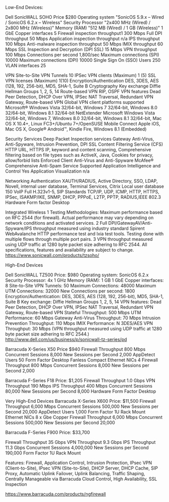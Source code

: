 Low-End Devices:

Dell SonicWALL SOHO
Price      $280
Operating system      "SonicOS 5.9.x – Wired / SonicOS 6.2.x – Wireless"
Security Processor      "2x400 MHz (Wired) / 2x800 MHz (Wireless)"
Memory (RAM)      "512 MB (Wired) / 1 GB (Wireless)"
1 GbE Copper interfaces     5
Firewall inspection throughput1      300 Mbps
Full DPI throughput      50 Mbps
Application inspection throughput      n/a
IPS throughput      100 Mbps
Anti-malware inspection throughput      50 Mbps
IMIX throughput      60 Mbps
SSL Inspection and Decryption (DPI SSL)      15 Mbps
VPN throughput      100 Mbps
Connections per second      1,800/sec
Maximum connections (SPI)      10000
Maximum connections (DPI)      10000
Single Sign On (SSO) Users      250
VLAN interfaces      25

VPN
Site-to-Site VPN Tunnels      10
IPSec VPN clients (Maximum) 1 (5)
SSL VPN licenses (Maximum)      1(10)
Encryption/Authentication      DES, 3DES, AES (128, 192, 256-bit), MD5, SHA-1, Suite B Cryptography
Key exchange      Diffie Hellman Groups 1, 2, 5, 14
Route-based VPN      RIP, OSPF
VPN features     Dead Peer Detection, DHCP Over VPN, IPSec NAT Traversal, Redundant VPN Gateway, Route-based VPN
Global VPN client platforms supported Microsoft® Windows Vista 32/64-bit, Windows 7 32/64-bit, Windows 8.0 32/64-bit, Windows 8.1 32/64-bit NetExtender Microsoft Windows Vista 32/64-bit, Windows 7, Windows 8.0 32/64-bit, Windows 8.1 32/64-bit, Mac OS X 10.4+, Linux FC3+/Ubuntu 7+/OpenSUSE
Mobile Connect      Apple iOS, Mac OS X, Google® Android™, Kindle Fire, Windows 8.1 (Embedded)

Security Services
Deep Packet Inspection services      Gateway Anti-Virus, Anti-Spyware, Intrusion Prevention, DPI SSL
Content Filtering Service (CFS)      HTTP URL, HTTPS IP, keyword and content scanning, Comprehensive filtering based on file types such as ActiveX, Java, Cookies for privacy, allow/forbid lists
Enforced Client Anti-Virus and Anti-Spyware      McAfee®
Comprehensive Anti-Spam Service      Supported
Application Intelligence and Control      Yes
Application Visualization      n/a

Networking
Authentication      XAUTH/RADIUS, Active Directory, SSO, LDAP, Novell, internal user database, Terminal Services, Citrix
Local user database      150
VoIP      Full H.323v1-5, SIP
Standards      TCP/IP, UDP, ICMP, HTTP, HTTPS, IPSec, ISAKMP/IKE, SNMP, DHCP, PPPoE, L2TP, PPTP, RADIUS,IEEE 802.3
Hardware Form factor       Desktop

Integrated Wireless
1 Testing Methodologies: Maximum performance based on RFC 2544 (for firewall). Actual performance may vary depending on network conditions and activated services.
2 Full DPI/GatewayAV/Anti-Spyware/IPS throughput measured using industry standard Spirent WebAvalanche HTTP performance test and Ixia test tools. Testing done with multiple flows through multiple port pairs.
3 VPN throughput measured using UDP traffic at 1280 byte packet size adhering to RFC 2544. All specifications, features and availability are subject to change.
https://www.sonicwall.com/products/tzsoho/

High-End Devices

Dell SonicWALL TZ500
Price:     $980
Operating system:      SonicOS 6.2.x
Security Processor:     4x 1 GHz
Memory (RAM):          1 GB
1 GbE Copper interfaces:     8
Site-to-Site VPN Tunnels:      50
Maximum Connections:      48000
Maximum UTM Connections:     32000
New Connections per second:     1800
Encryption/Authentication:     DES, 3DES, AES (128, 192, 256-bit), MD5, SHA-1, Suite B
Key exchange:     Diffie Hellman Groups 1, 2, 5, 14
VPN features:     Dead Peer Detection, DHCP Over VPN, IPSec NAT Traversal, Redundant VPN Gateway, Route-based VPN
Stateful Throughput:     500 Mbps
UTM Performance:     60 Mbps
Gateway Anti-Virus Throughput:     70 Mbps
Intrusion Prevention Throughput:     110 Mbps
IMIX Performance:      N
3DES/AES VPN Throughput:       30 Mbps  (VPN throughput measured using UDP traffic at 1280 byte packet size adhering to RFC 2544.)
http://www.dell.com/us/business/p/sonicwall-tz-series/pd

Barracuda X-Series X50
Price      $940
Firewall Throughput      800 Mbps
Concurrent Sessions      8,000
New Sessions per Second      2,000
AppDetect Users      50
Form Factor      Desktop Fanless Compact
Ethernet NICs 4
Firewall Throughput      800 Mbps
Concurrent Sessions      8,000
New Sessions per Second      2,000

Barracuda F-Series F18
Price:     $1,205
Firewall Throughput      1.0 Gbps
VPN Throughput      190 Mbps
IPS Throughput      400 Mbps
Concurrent Sessions      80,000
New Sessions per Second      8,000
Hardware Form Factor     Desktop

Very High-End Devices
Barracuda X-Series X600
Price:      $11,500
Firewall Throughput      6,000 Mbps
Concurrent Sessions      500,000
New Sessions per Second      20,000
AppDetect Users      1,000
Form Factor      1U Rack Mount
Ethernet NICs      8 x Gbe Copper
Firewall Throughput      6,000 Mbps
Concurrent Sessions      500,000
New Sessions per Second      20,000

Barracuda F-Series F900
Price:     $33,700

Firewall Throughput      35 Gbps
VPN Throughput      9.3 Gbps
IPS Throughput      11.3 Gbps
Concurrent Sessions      4,000,000
New Sessions per Second      190,000
Form Factor      1U Rack Mount

Features: Firewall, Application Control, Intrusion Protection, IPsec VPN (Client-to-Site), IPsec VPN (Site-to-Site), DHCP Server, DHCP Cache, SIP Proxy, Automatic Uplink Failover, Uplink Balancing, Traffic Shaping, Centrally Manageable via Barracuda Cloud Control, High Availability, SSL Inspection

https://www.barracuda.com/products/ngfirewall
